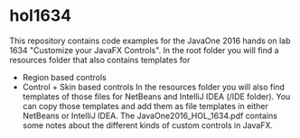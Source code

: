 # hol1634
This repository contains code examples for the JavaOne 2016 hands on lab 1634 "Customize your JavaFX Controls".
In the root folder you will find a resources folder that also contains templates for
* Region based controls
* Control + Skin based controls
In the resources folder you will also find templates of those files for NetBeans and IntelliJ IDEA (/IDE folder).
You can copy those templates and add them as file templates in either NetBeans or IntelliJ IDEA.
The JavaOne2016_HOL_1634.pdf contains some notes about the different kinds of custom controls in JavaFX.
